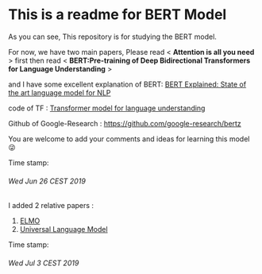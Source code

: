 # This is a readme for BERT Model

As you can see, This repository is for studying the BERT model.

For now, we have two main papers, Please read < **Attention is all you need** > first then read < **BERT:Pre-training of Deep Bidirectional Transformers for Language Understanding** >

and I have some excellent explanation of BERT: [BERT Explained: State of the art language model for NLP](https://towardsdatascience.com/bert-explained-state-of-the-art-language-model-for-nlp-f8b21a9b6270)

code of TF : [Transformer model for language understanding](https://www.tensorflow.org/beta/tutorials/text/transformer)

Github of Google-Research : <https://github.com/google-research/bertz>

You are welcome to add your comments and ideas for learning this model 😜

Time stamp:
###### Wed Jun 26 CEST 2019


I added 2 relative papers :

1. [ELMO](https://github.com/AlafateABULIMITI/NLP_Rush/blob/master/BERT/1802.05365.pdf)
2. [Universal Language Model](https://github.com/AlafateABULIMITI/NLP_Rush/blob/master/BERT/1801.06146.pdf)

Time stamp:
###### Wed Jul 3 CEST 2019